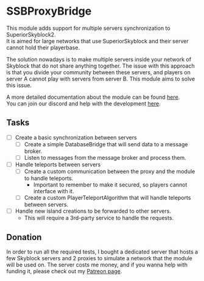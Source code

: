 # SSBProxyBridge

This module adds support for multiple servers synchronization to SuperiorSkyblock2.<br>
It is aimed for large networks that use SuperiorSkyblock and their server cannot hold their playerbase.<br>

The solution nowadays is to make multiple servers inside your network of Skyblock that do not share anything together. 
The issue with this approach is that you divide your community between these servers, and
players on server A cannot play with servers from server B. This module aims to solve this issue.

A more detailed documentation about the module can be found [here](https://docs.google.com/document/d/1IHG7-ID9LJHXE2fWZwJA1Aam6JmI9YTTFLh0yp1uZsA/edit). <br>
You can join our discord and help with the development [here](https://discord.gg/UcQ3Uerz9N). <br>

## Tasks
- [ ] Create a basic synchronization between servers
  - [ ] Create a simple DatabaseBridge that will send data to a message broker.
  - [ ] Listen to messages from the message broker and process them.
- [ ] Handle teleports between servers
  - [ ] Create a custom communication between the proxy and the module to handle teleports.
    - Important to remember to make it secured, so players cannot interface with it.
  - [ ] Create a custom PlayerTeleportAlgorithm that will handle teleports between servers.
- [ ] Handle new island creations to be forwarded to other servers.
  - This will require a 3rd-party service to handle the requests.


## Donation

In order to run all the required tests, I bought a dedicated server that hosts a few Skyblock servers and 2 proxies 
to simulate a network that the module will be used on. The server costs me money, and if you wanna help with funding
it, please check out my [Patreon page](https://bg-software.com/patreon/).